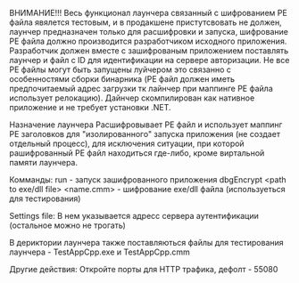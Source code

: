 ВНИМАНИЕ!!! Весь функционал лаунчера связанный с шифрованием PE файла явялется тестовым, и в продакшене пристутсвовать не должен,
лаунчер предназначен только для расшифровки и запуска, шифрование PE файла должно производится разработчиком исходного приложения.
Разработчик должен вместе с зашифрованым приложением поставлять лаунчер и файл с ID для идентификации на сервере авторизации. Не все PE файлы могут быть запущены луйчером это связанно с особенностями сборки бинарника (PE файл должен иметь предпочитаемый адрес загрузки тк лайнчер при маппинге PE файла использует релокацию). Дайнчер скомпилирован как нативное приложение и не требует установки .NET.

Назначение лаунчера
Расшифровывает PE файл и использует маппинг PE заголовков для "изолированного" запуска приложения (не создает отдельный процесс), для исключения ситуации, при которой рашифрованный PE файл находиться где-либо, кроме виртальной памяти лаунчера.

Комманды:
run <cmm file path> - запуск зашифрованного приложения
dbgEncrypt <path to exe/dll file> <name.cmm> - шифрование exe/dll файла (используеться для тестирования)

Settings file:
В нем указывается адресс сервера аутентификации (остальное можно не трогать)

В дериктории лаунчера также поставляються файлы для тестирования лаунчера - TestAppCpp.exe и TestAppCpp.cmm

Другие действия:
Откройте порты для HTTP трафика, дефолт - 55080
